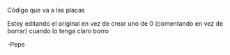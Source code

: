 Código que va a las placas

Estoy editando el original en vez de crear uno de 0 (comentando en vez de borrar) cuando lo tenga claro borro

-Pepe
